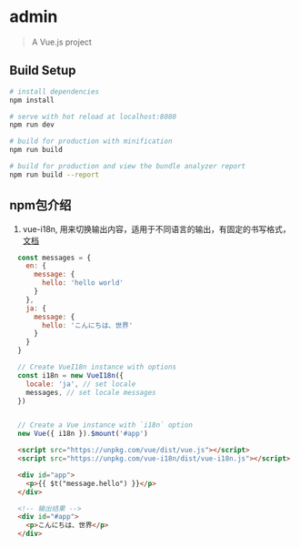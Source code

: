 # admin

> A Vue.js project

## Build Setup

``` bash
# install dependencies
npm install

# serve with hot reload at localhost:8080
npm run dev

# build for production with minification
npm run build

# build for production and view the bundle analyzer report
npm run build --report
```

## npm包介绍
1. vue-i18n, 用来切换输出内容，适用于不同语言的输出，有固定的书写格式，[文档](http://kazupon.github.io/vue-i18n/en/started.html)
```js
  const messages = {
    en: {
      message: {
        hello: 'hello world'
      }
    },
    ja: {
      message: {
        hello: 'こんにちは、世界'
      }
    }
  }

  // Create VueI18n instance with options
  const i18n = new VueI18n({
    locale: 'ja', // set locale
    messages, // set locale messages
  })


  // Create a Vue instance with `i18n` option
  new Vue({ i18n }).$mount('#app')
```

```html
  <script src="https://unpkg.com/vue/dist/vue.js"></script>
  <script src="https://unpkg.com/vue-i18n/dist/vue-i18n.js"></script>

  <div id="app">
    <p>{{ $t("message.hello") }}</p>
  </div>

  <!-- 输出结果 -->
  <div id="#app">
    <p>こんにちは、世界</p>
  </div>
```
